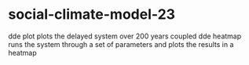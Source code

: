 # social-climate-model-23

dde plot plots the delayed system over 200 years
coupled dde heatmap runs the system through a set of parameters and plots the results in a heatmap
